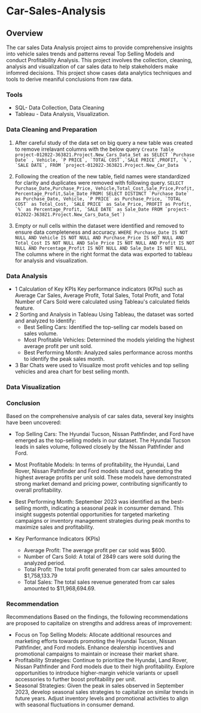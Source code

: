 # Car-Sales-Analysis
## Overview
The car sales Data Analysis project aims to provide comprehensive insights into vehicle sales trends and patterns reveal Top Selling Models and conduct Profitability Analysis. This project involves the collection, cleaning, analysis and visualization of car sales data to help stakeholders make infomred decisions. This project show cases data analytics techniques and tools to derive meaniful conclusions from raw data.
### Tools
- SQL- Data Collection, Data Cleaning
- Tableau - Data Analysis, Visualization.
### Data Cleaning and Preparation
1. After careful study of the data set on big query a new table was created to remove irrelavant columns with the below query
``Create Table project-012022-363821.Project.New_Cars_Data_Set as
SELECT `Purchase Date` , Vehicle, `P PRICE`, `TOTAL COST`,`SALE PRICE`,PROFIT, `%`, `SALE DATE`,
 FROM `project-012022-363821.Project.New_Car_Data`` 
2. Following the creation of the new table, field names were standardized for clarity and duplicates were removed with following query.
``SELECT Purchase_Date,Purchase_Price,
Vehicle,Total_Cost,Sale_Price,Profit,
Percentage_Profit,Sale_Date
FROM(
SELECT DISTINCT
`Purchase Date` as Purchase_Date,
Vehicle,
`P PRICE` as Purchase_Price,
`TOTAL COST` as Total_Cost,
`SALE PRICE` as Sale_Price,
PROFIT as Profit,
`%` as Percentage_Profit,
`SALE DATE` as Sale_Date
 FROM `project-012022-363821.Project.New_Cars_Data_Set`)``

3. Empty or null cells within the dataset were identified and removed to ensure data completeness and accuracy.
``WHERE
Purchase_Date IS NOT NULL AND Vehicle IS NOT NULL AND Purchase_Price IS NOT NULL
AND Total_Cost IS NOT NULL AND Sale_Price IS NOT NULL AND Profit IS NOT NULL AND
Percentage_Profit IS NOT NULL AND Sale_Date IS NOT NULL``
The columns where in the right format the data was exported to tableau for analysis and visualization.
### Data Analysis
- 1 Calculation of Key KPIs
Key performance indicators (KPIs) such as Average Car Sales, Average Profit, Total Sales, Total Profit, and Total Number of Cars Sold were calculated using Tableau's calculated fields feature.
- 2 Sorting and Analysis in Tableau
Using Tableau, the dataset was sorted and analyzed to identify:
  - Best Selling Cars: Identified the top-selling car models based on sales volume.
  - Most Profitable Vehicles: Determined the models yielding the highest average profit per unit sold.
  - Best Performing Month: Analyzed sales performance across months to identify the peak sales month.
- 3 Bar Chats were used to Visualize most profit vehicles and top selling vehicles and area chart for best selling month.
### Data Visualization

### Conclusion
Based on the comprehensive analysis of car sales data, several key insights have been uncovered:
- Top Selling Cars: The Hyundai Tucson, Nissan Pathfinder, and Ford have emerged as the top-selling models in our dataset. The Hyundai Tucson leads in sales volume, followed closely by the Nissan Pathfinder and Ford.
- Most Profitable Models: In terms of profitability, the Hyundai, Land Rover, Nissan Pathfinder and Ford models stand out, generating the highest average profits per unit sold. These models have demonstrated strong market demand and pricing power, contributing significantly to overall profitability.
- Best Performing Month: September 2023 was identified as the best-selling month, indicating a seasonal peak in consumer demand. This insight suggests potential opportunities for targeted marketing campaigns or inventory management strategies during peak months to maximize sales and profitability.

- Key Performance Indicators (KPIs)
  - Average Profit: The average profit per car sold was $600.
  - Number of Cars Sold: A total of 2849 cars were sold during the analyzed period.
  - Total Profit: The total profit generated from car sales amounted to $1,758,133.79
  - Total Sales: The total sales revenue generated from car sales amounted to $11,968,694.69.
### Recommendation
Recommendations
Based on the findings, the following recommendations are proposed to capitalize on strengths and address areas of improvement:
- Focus on Top Selling Models: Allocate additional resources and marketing efforts towards promoting the Hyundai Tucson, Nissan Pathfinder, and Ford models. Enhance dealership incentives and promotional campaigns to maintain or increase their market share.
- Profitability Strategies: Continue to prioritize the Hyundai, Land Rover, Nissan Pathfinder and Ford models due to their high profitability. Explore opportunities to introduce higher-margin vehicle variants or upsell accessories to further boost profitability per unit.
- Seasonal Strategies: Given the peak in sales observed in September 2023, develop seasonal sales strategies to capitalize on similar trends in future years. Adjust inventory levels and promotional activities to align with seasonal fluctuations in consumer demand.
